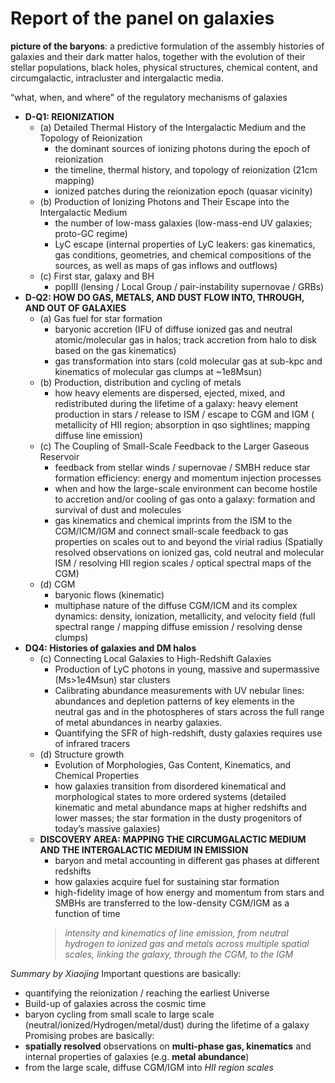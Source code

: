 
# Report of the panel on galaxies

**picture of the baryons**: a predictive formulation of the assembly histories of galaxies and their dark matter halos, together with the evolution of their stellar populations, black holes, physical structures, chemical content, and circumgalactic, intracluster and intergalactic media.

“what, when, and where” of the regulatory mechanisms of galaxies

-  **D-Q1: REIONIZATION**
	- (a) Detailed Thermal History of the Intergalactic Medium and the Topology of Reionization
		- the dominant sources of ionizing photons during the epoch of reionization
		- the timeline, thermal history, and topology of reionization (21cm mapping)
		- ionized patches during the reionization epoch (quasar vicinity)
	- (b) Production of Ionizing Photons and Their Escape into the Intergalactic Medium
		- the number of low-mass galaxies (low-mass-end UV galaxies; proto-GC regime)
		- LyC escape  (internal properties of LyC leakers: gas kinematics, gas conditions, geometries, and chemical compositions of the sources, as well as maps of gas inflows and outflows)
	- (c) First star, galaxy and BH
		- popIII (lensing / Local Group / pair-instability supernovae / GRBs)
- **D-Q2: HOW DO GAS, METALS, AND DUST FLOW INTO, THROUGH, AND OUT OF GALAXIES**
	- (a) Gas fuel for star formation
		- baryonic accretion (IFU of diffuse ionized gas and neutral atomic/molecular gas in halos; track accretion from halo to disk based on the gas kinematics)
		- gas transformation into stars (cold molecular gas at sub-kpc and kinematics of molecular gas clumps at ~1e8Msun)
	- (b) Production, distribution and cycling of metals
		- how heavy elements are dispersed, ejected, mixed, and redistributed during the lifetime of a galaxy: heavy element production in stars / release to ISM / escape to CGM and IGM ( metallicity of HII region; absorption in qso sightlines; mapping diffuse line emission)
	- (c) The Coupling of Small-Scale Feedback to the Larger Gaseous Reservoir
		- feedback from stellar winds / supernovae / SMBH reduce star formation efficiency: energy and momentum injection processes 
		- when and how the large-scale environment can become hostile to accretion and/or cooling of gas onto a galaxy: formation and survival of dust and molecules 
		- gas kinematics and chemical imprints from the ISM to the CGM/ICM/IGM and connect small-scale feedback to gas properties on scales out to and beyond the virial radius (Spatially resolved observations on ionized gas, cold neutral and molecular ISM / resolving HII region scales / optical spectral maps of the CGM)
	- (d) CGM
		- baryonic flows (kinematic)
		- multiphase nature of the diffuse CGM/ICM and its complex dynamics: density, ionization, metallicity, and velocity field (full spectral range / mapping diffuse emission / resolving dense clumps)
- **DQ4: Histories of galaxies and DM halos**
	- (c) Connecting Local Galaxies to High-Redshift Galaxies
		- Production of LyC photons in young, massive and supermassive (Ms>1e4Msun) star clusters
		- Calibrating abundance measurements with UV nebular lines: abundances and depletion patterns of key elements in the neutral gas and in the photospheres of stars across the full range of metal abundances in nearby galaxies.
		- Quantifying the SFR of high-redshift, dusty galaxies requires use of infrared tracers
	- (d) Structure growth
		- Evolution of Morphologies, Gas Content, Kinematics, and Chemical Properties 
		- how galaxies transition from disordered kinematical and morphological states to more ordered systems (detailed kinematic and metal abundance maps at higher redshifts and lower masses; the star formation in the dusty progenitors of today’s massive galaxies)
  - **DISCOVERY AREA: MAPPING THE CIRCUMGALACTIC MEDIUM AND THE INTERGALACTIC MEDIUM IN EMISSION**
	  - baryon and metal accounting in different gas phases at different redshifts
	  - how galaxies acquire fuel for sustaining star formation 
	  - high-fidelity image of how energy and momentum from stars and SMBHs are transferred to the low-density CGM/IGM as a function of time
	  > *intensity and kinematics of line emission, from neutral hydrogen to ionized gas and metals across multiple spatial scales, linking the galaxy, through the CGM, to the IGM*


*Summary by Xiaojing*
Important questions are basically: 
- quantifying the reionization / reaching the earliest Universe
- Build-up of galaxies across the cosmic time 
- baryon cycling from small scale to large scale (neutral/ionized/Hydrogen/metal/dust) during the lifetime of a galaxy
Promising probes are basically:
- **spatially resolved** observations on **multi-phase gas, kinematics** and internal properties of galaxies (e.g. **metal abundance**) 
- from the large scale, diffuse CGM/IGM into *HII region scales*